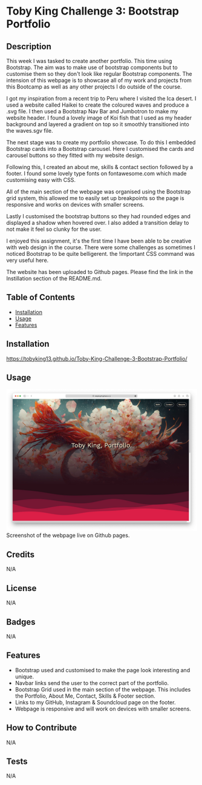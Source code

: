 # Toby King Challenge 3: Bootstrap Portfolio

## Description

This week I was tasked to create another portfolio. This time using Bootstrap. The aim was to make use of bootstrap components but to customise them so they don't look like regular Bootstrap components. The intension of this webpage is to showcase all of my work and projects from this Bootcamp as well as any other projects I do outside of the course. 

I got my inspiration from a recent trip to Peru where I visited the Ica desert. I used a website called Haikei to create the coloured waves and produce a .svg file. I then used a Bootstrap Nav Bar and Jumbotron to make my website header. I found a lovely image of Koi fish that I used as my header background and layered a gradient on top so it smoothly transitioned into the waves.sgv file. 

The next stage was to create my portfolio showcase. To do this I embedded Bootstrap cards into a Bootstrap carousel. Here I customised the cards and carousel buttons so they fitted with my website design.

Following this, I created an about me, skills & contact section followed by a footer. I found some lovely type fonts on fontawesome.com which made customising easy with CSS. 

All of the main section of the webpage was organised using the Bootstrap grid system, this allowed me to easily set up breakpoints so the page is responsive and works on devices with smaller screens.

Lastly I customised the bootstrap buttons so they had rounded edges and displayed a shadow when hovered over. I also added a transition delay to not make it feel so clunky for the user.

I enjoyed this assignment, it's the first time I have been able to be creative with web design in the course. There were some challenges as sometimes I noticed Bootstrap to be quite belligerent. the !important CSS command was very useful here. 

The website has been uploaded to Github pages. Please find the link in the Instillation section of the README.md.

## Table of Contents

- [Installation](#installation)
- [Usage](#usage)
- [Features](#features)

## Installation

https://tobyking13.github.io/Toby-King-Challenge-3-Bootstrap-Portfolio/

## Usage

![Toby King Portfolio](Images/bootstrap-portfolio.jpg "Toby King Portfolio" )
Screenshot of the webpage live on Github pages.

## Credits

N/A

## License

N/A

## Badges

N/A

## Features

* Bootstrap used and customised to make the page look interesting and unique.
* Navbar links send the user to the correct part of the portfolio.
* Bootstrap Grid used in the main section of the webpage. This includes the Portfolio, About Me, Contact, Skills & Footer section.
* Links to my GitHub, Instagram & Soundcloud page on the footer. 
* Webpage is responsive and will work on devices with smaller screens.

## How to Contribute

N/A

## Tests

N/A